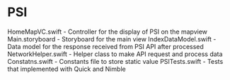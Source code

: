 # PSI
HomeMapVC.swift - Controller for the display of PSI on the mapview
Main.storyboard - Storyboard for the main view
IndexDataModel.swift - Data model for the response received from PSI API after processed
NetworkHelper.swift - Helper class to make API request and process data
Constatns.swift - Constants file to store static value
PSITests.swift - Tests that implemented with Quick and Nimble
